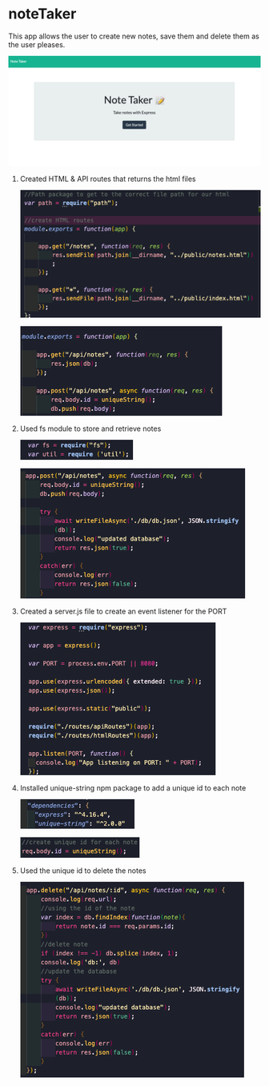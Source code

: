 # noteTaker

This app allows the user to create new notes, save them and delete them as the user pleases. 

![html](public/assets/images/img0.png)

1. Created HTML & API routes that returns the html files

    ![html](public/assets/images/img1.png)

    ![api](public/assets/images/img2.png)

2. Used fs module to store and retrieve notes

    ![fs module](public/assets/images/img3.png)

    ![save](public/assets/images/img4.png)

3. Created a server.js file to create an event listener for the PORT

    ![server.js](public/assets/images/img5.png)

4. Installed unique-string npm package to add a unique id to each note

    ![unique-string](public/assets/images/img6.png)

    ![add method](public/assets/images/img7.png)

5. Used the unique id to delete the notes

    ![delete](public/assets/images/img8.png)
